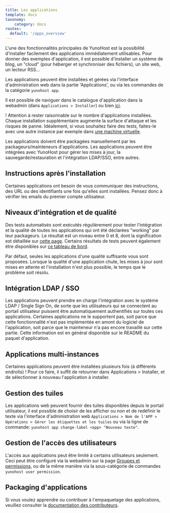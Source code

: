 ```yaml
---
title: Les applications
template: docs
taxonomy:
    category: docs
routes:
  default: '/apps_overview'
---
```


L'une des fonctionnalités principales de YunoHost est la possibilité d'installer facilement des applications immédiatement utilisables. Pour donner des exemples d'application, il est possible d'installer un système de blog, un "cloud" (pour héberger et synchroniser des fichiers), un site web, un lecteur RSS...

Les applications peuvent être installées et gérées via l'interface d'administration web dans la partie 'Applications', ou via les commandes de la catégorie `yunohost app`.

Il est possible de naviguer dans le catalogue d'application dans la webadmin (dans `Applications > Installer`) ou bien [ici](/apps).

! Attention à rester raisonnable sur le nombre d'applications installées. Chaque installation supplémentaire augmente la surface d'attaque et les risques de panne. Idéalement, si vous souhaitez faire des tests, faites-le avec une autre instance par exemple dans [une machine virtuelle](/install/hardware:virtualbox).

Les applications doivent être packagées manuellement par les packageurs/mainteneurs d'applications. Les applications peuvent être intégrées avec YunoHost pour gérer les mises à jour, la sauvegarde/restauration et l'intégration LDAP/SSO, entre autres.

## Instructions après l'installation

Certaines applications ont besoin de vous communiquer des instructions, des URL ou des identifiants une fois qu'elles sont installées. Pensez donc à vérifier les emails du premier compte utilisateur.

## Niveaux d'intégration et de qualité

Des tests automatisés sont exécutés régulièrement pour tester l'intégration et la qualité de toutes les applications qui ont été déclarées "working" par leur packageurs. Le résultat est un niveau entre 0 et 8, dont la signification est détaillée sur [cette page](/packaging_apps_levels). Certains résultats de tests peuvent également être disponibles sur [ce tableau de bord](https://dash.yunohost.org/appci/branch/stable).

Par défaut, seules les applications d'une qualité suffisante vous sont proposées. Lorsque la qualité d'une application chute, les mises à jour sont mises en attente et l'installation n'est plus possible, le temps que le problème soit résolu.

## Intégration LDAP / SSO

Les applications peuvent prendre en charge l'intégration avec le système LDAP / Single Sign On, de sorte que les utilisateurs qui se connectent au portail utilisateur puissent être automatiquement authentifiés sur toutes ces applications. Certaines applications ne le supportent pas, soit parce que cette fonctionnalité n'est pas implémentée en amont du logiciel de l'application, soit parce que le mainteneur n'a pas encore travaillé sur cette partie. Cette information est en général disponible sur le README du paquet d'application.

## Applications multi-instances

Certaines applications peuvent être installées plusieurs fois (à différents endroits) ! Pour ce faire, il suffit de retourner dans Applications > Installer, et de sélectionner à nouveau l'application à installer.

## Gestion des tuiles

Les applications web peuvent fournir des tuiles disponibles depuis le portail utilisateur, il est possible de choisir de les afficher ou non et de redéfinir le texte via l'interface d'administration web `Applications > Nom de l'APP > Opérations > Gérer les étiquettes et les tuiles` ou via la ligne de commande: `yunohost app change-label <app> "Nouveau texte"`.

## Gestion de l'accès des utilisateurs

L'accès aux applications peut être limité à certains utilisateurs seulement. Ceci peut être configuré via la webadmin sur la page [Groupes et permissions](/groups_and_permissions), ou de la même manière via la sous-catégorie de commandes `yunohost user permission`.

## Packaging d'applications

Si vous voulez apprendre ou contribuer à l'empaquetage des applications, veuillez consulter la [documentation des contributeurs](/contributordoc).
